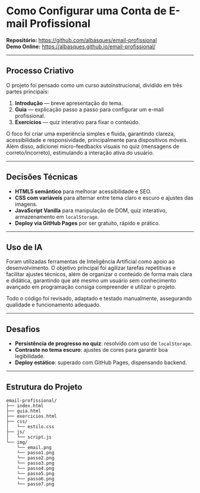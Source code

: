 # Como Configurar uma Conta de E-mail Profissional

**Repositório:** https://github.com/albasques/email-profissional  
**Demo Online:** https://albasques.github.io/email-profissional/

---

## Processo Criativo
O projeto foi pensado como um curso autoinstrucional, dividido em três partes principais:  
1. **Introdução** — breve apresentação do tema.  
2. **Guia** — explicação passo a passo para configurar um e-mail profissional.  
3. **Exercícios** — quiz interativo para fixar o conteúdo.  

O foco foi criar uma experiência simples e fluida, garantindo clareza, acessibilidade e responsividade, principalmente para dispositivos móveis.  
Além disso, adicionei micro-feedbacks visuais no quiz (mensagens de correto/incorreto), estimulando a interação ativa do usuário.

---

## Decisões Técnicas
- **HTML5 semântico** para melhorar acessibilidade e SEO.  
- **CSS com variáveis** para alternar entre tema claro e escuro e ajustes das imagens. 
- **JavaScript Vanilla** para manipulação de DOM, quiz interativo, armazenamento em `localStorage`.  
- **Deploy via GitHub Pages** por ser gratuito, rápido e prático.  

---

## Uso de IA
Foram utilizadas ferramentas de Inteligência Artificial como apoio ao desenvolvimento.
O objetivo principal foi agilizar tarefas repetitivas e facilitar ajustes técnicos, além de organizar o conteúdo de forma mais clara e didática, garantindo que até mesmo um usuário sem conhecimento avançado em programação consiga compreender e utilizar o projeto.

Todo o código foi revisado, adaptado e testado manualmente, assegurando qualidade e funcionamento adequado.

---

## Desafios
- **Persistência de progresso no quiz**: resolvido com uso de `localStorage`.  
- **Contraste no tema escuro**: ajustes de cores para garantir boa legibilidade.  
- **Deploy estático**: superado com GitHub Pages, dispensando backend.  

---

## Estrutura do Projeto

```plaintext
email-profissional/
├── index.html
├── guia.html
├── exercicios.html
├── css/
│   └── estilo.css
├── js/
│   └── script.js
└── img/
    └── email.png
    └── passo1.png
    └── passo2.png
    └── passo3.png
    └── passo4.png
    └── passo5.png
    └── passo6.png
    └── passo7.png

